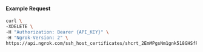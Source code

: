 
#### Example Request

```bash 
curl \
-XDELETE \
-H "Authorization: Bearer {API_KEY}" \
-H "Ngrok-Version: 2" \
https://api.ngrok.com/ssh_host_certificates/shcrt_2EmMPgsNm1gnk518GHSfPoKOao4
